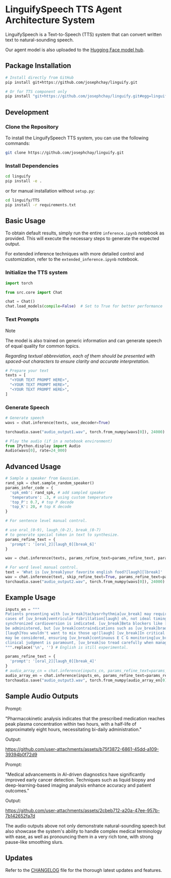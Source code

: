 # LinguifySpeech TTS Agent Architecture System

LinguifySpeech is a Text-to-Speech (TTS) system that can convert written text to natural-sounding speech. 

Our agent model is also uploaded to the [Hugging Face model hub](https://huggingface.co/josephchay/linguifySpeech).

## Package Installation

```bash
# Install directly from GitHub
pip install git+https://github.com/josephchay/linguify.git
```

```bash
# Or for TTS component only
pip install "git+https://github.com/josephchay/linguify.git#egg=linguify[tts]"
```

## Development

### Clone the Repository

To install the LinguifySpeech TTS system, you can use the following commands:

```bash
git clone https://github.com/josephchay/linguify.git
```

### Install Dependencies

```bash
cd linguify
pip install -e .
```

or for manual installation without `setup.py`:

```bash
cd linguify/TTS
pip install -r requirements.txt
```

## Basic Usage

To obtain default results, simply run the entire `inference.ipynb` notebook as provided. 
This will execute the necessary steps to generate the expected output.

For extended inference techniques with more detailed control and customization, 
refer to the `extended_inference.ipynb` notebook.

### Initialize the TTS system

```python
import torch

from src.core import Chat

chat = Chat()
chat.load_models(compile=False)  # Set to True for better performance
```

### Text Prompts

> [!NOTE]
> The model is also trained on generic information and can generate speech of equal quality for common topics.
> 
> _Regarding textual abbreviation, each of them should be presented with spaced-out characters to ensure clarity and accurate interpretation._

```python
# Prepare your text
texts = [
  "<YOUR TEXT PROMPT HERE>",
  "<YOUR TEXT PROMPT HERE>",
  "<YOUR TEXT PROMPT HERE>",
]
```

### Generate Speech

```python
# Generate speech
wavs = chat.inference(texts, use_decoder=True)

torchaudio.save("audio_output1.wav", torch.from_numpy(wavs[0]), 24000)

# Play the audio (if in a notebook environment)
from IPython.display import Audio
Audio(wavs[0], rate=24_000)
```

## Advanced Usage

```python
# Sample a speaker from Gaussian.
rand_spk = chat.sample_random_speaker()
params_infer_code = {
  'spk_emb': rand_spk, # add sampled speaker 
  'temperature': .3, # using custom temperature
  'top_P': 0.7, # top P decode
  'top_K': 20, # top K decode
}

# For sentence level manual control.

# use oral_(0-9), laugh_(0-2), break_(0-7) 
# to generate special token in text to synthesize.
params_refine_text = {
  'prompt': '[oral_2][laugh_0][break_6]'
} 

wav = chat.inference(texts, params_refine_text=params_refine_text, params_infer_code=params_infer_code)

# For word level manual control.
text = 'What is [uv_break]your favorite english food?[laugh][lbreak]'
wav = chat.inference(text, skip_refine_text=True, params_refine_text=params_refine_text,  params_infer_code=params_infer_code)
torchaudio.save("audio_output2.wav", torch.from_numpy(wavs[0]), 24000)
```

## Example Usage

```python
inputs_en = """
Patients presenting with [uv_break]tachyarrhythmia[uv_break] may require immediate intervention, particularly in 
cases of [uv_break]ventricular fibrillation[laugh] oh, not ideal timing for that[laugh] [uv_break]where 
synchronized cardioversion is indicated. [uv_break]Beta blockers like [uv_break]metoprolol[uv_break] or [uv_break]propranolol[uv_break] may 
be administered, but [uv_break]contraindications such as [uv_break]bradycardia[uv_break] or [uv_break]severe asthma[uv_break] must be carefully assessed. 
[laugh]You wouldn't want to mix those up![laugh] [uv_break]In critical scenarios, [uv_break]amiodarone[uv_break] or [uv_break]lidocaine[uv_break] 
may be considered, ensuring [uv_break]continuous E C G monitoring[uv_break] to evaluate Q T interval prolongation risks. [uv_break]Ultimately,[uv_break] 
clinical judgment is paramount, [uv_break]so tread carefully when managing complex arrhythmias.[uv_break]
""".replace('\n', '') # English is still experimental.

params_refine_text = {
  'prompt': '[oral_2][laugh_0][break_4]'
}
# audio_array_cn = chat.inference(inputs_cn, params_refine_text=params_refine_text)
audio_array_en = chat.inference(inputs_en, params_refine_text=params_refine_text)
torchaudio.save("audio_output3.wav", torch.from_numpy(audio_array_en[0]), 24000)
```

## Sample Audio Outputs

Prompt:

"Pharmacokinetic analysis indicates that the prescribed medication reaches peak plasma concentration within two hours, 
with a half-life of approximately eight hours, necessitating bi-daily administration."

Output:

https://github.com/user-attachments/assets/b75f3872-6861-45dd-a109-39394b0f72d9

Prompt:

"Medical advancements in AI-driven diagnostics have significantly improved early cancer detection. 
Techniques such as liquid biopsy and deep-learning-based imaging analysis enhance accuracy and patient outcomes."

Output:

https://github.com/user-attachments/assets/2cbeb712-a20a-47ee-957b-7b142652fa7d

The audio outputs above not only demonstrate natural-sounding speech but also showcase the system's ability to 
handle complex medical terminology with ease, as well as pronouncing them in a very rich tone, with strong pause-like smoothing slurs.

## Updates

Refer to the [CHANGELOG](CHANGELOG.md) file for the thorough latest updates and features.

